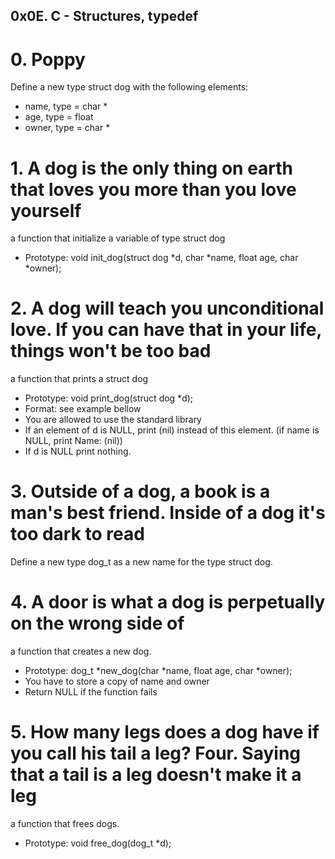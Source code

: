 ## 0x0E. C - Structures, typedef
# 0. Poppy
Define a new type struct dog with the following elements:
* name, type = char *
* age, type = float
* owner, type = char *
# 1. A dog is the only thing on earth that loves you more than you love yourself
a function that initialize a variable of type struct dog
* Prototype: void init_dog(struct dog *d, char *name, float age, char *owner);
# 2. A dog will teach you unconditional love. If you can have that in your life, things won't be too bad
a function that prints a struct dog
* Prototype: void print_dog(struct dog *d);
* Format: see example bellow
* You are allowed to use the standard library
* If an element of d is NULL, print (nil) instead of this element. (if name is NULL, print Name: (nil))
* If d is NULL print nothing.
# 3. Outside of a dog, a book is a man's best friend. Inside of a dog it's too dark to read
Define a new type dog_t as a new name for the type struct dog.
# 4. A door is what a dog is perpetually on the wrong side of
a function that creates a new dog.
* Prototype: dog_t *new_dog(char *name, float age, char *owner);
* You have to store a copy of name and owner
* Return NULL if the function fails
# 5. How many legs does a dog have if you call his tail a leg? Four. Saying that a tail is a leg doesn't make it a leg
a function that frees dogs.
* Prototype: void free_dog(dog_t *d);

